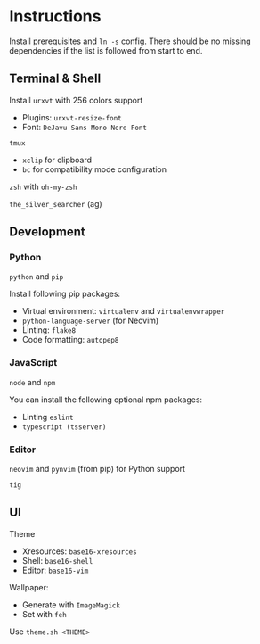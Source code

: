 # Instructions
Install prerequisites and `ln -s` config. There should be no missing dependencies if the list is followed from start to end.


## Terminal & Shell
Install `urxvt` with 256 colors support

 - Plugins: `urxvt-resize-font`
 - Font: `DeJavu Sans Mono Nerd Font`

`tmux`

 - `xclip` for clipboard
 - `bc` for compatibility mode configuration

`zsh` with `oh-my-zsh`

`the_silver_searcher` (ag)


## Development


### Python
`python` and `pip`

Install following pip packages:

 - Virtual environment: `virtualenv` and `virtualenvwrapper`
 - `python-language-server` (for Neovim)
 - Linting: `flake8`
 - Code formatting: `autopep8`


### JavaScript
`node` and `npm`

You can install the following optional npm packages:

 - Linting `eslint`
 - `typescript (tsserver)`


### Editor
`neovim` and `pynvim` (from pip) for Python support

`tig`


## UI
Theme
 - Xresources: `base16-xresources`
 - Shell: `base16-shell`
 - Editor: `base16-vim`

Wallpaper:
 - Generate with `ImageMagick`
 - Set with `feh`


Use `theme.sh <THEME>`
